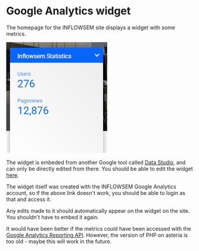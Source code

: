 # Google Analytics widget

The homepage for the INFLOWSEM site displays a widget with some metrics. 

![Google Analytics widget](../img/ga-widget.png)

The widget is embeded from another Google tool called [Data Studio](https://datastudio.google.com/u/0/), and can only be directly edited from there. You should be able to edit the widget [here](https://datastudio.google.com/reporting/09af3a27-106a-4dea-bc8e-94c63d9c4035). 

The widget itself was created with the INFLOWSEM Google Analytics account, so if the above link doesn't work, you should be able to login as that and access it. 

Any edits made to it should automatically appear on the widget on the site. You shouldn't have to embed it again. 

It would have been better if the metrics could have been accessed with the [Google Analytics Reporting API](https://developers.google.com/analytics/devguides/reporting/core/v4). However, the version of PHP on asteria is too old - maybe this will work in the future.
